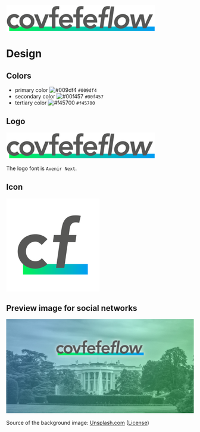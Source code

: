 <img src="./logo/covfefe-flow-logo.png" alt="covfefe-flow logo" style="max-width:100%;" width="400px" height="70px">

# Design

## Colors

- primary color ![#009df4](https://placehold.it/20/009df4/000000?text=+) `#009df4`
- secondary color ![#00f457](https://placehold.it/20/00f457/000000?text=+) `#00f457`
- tertiary color ![#f45700](https://placehold.it/20/f45700/000000?text=+) `#f45700`



## Logo

<img src="./logo/covfefe-flow-logo.png" alt="covfefe-flow logo" style="max-width:100%;" width="400px" height="70px">

The logo font is `Avenir Next`.



## Icon

<img src="./logo/covfefe-flow-icon.png" alt="covfefe-flow icon"  style="max-width:100%;" width="250px" height="250px">



## Preview image for social networks

![covfefe-flow preview image](./other/covfefe-flow-preview-image.jpg)

Source of the background image: [Unsplash.com](https://unsplash.com/photos/igCBFrMd11I) ([License](https://unsplash.com/license))